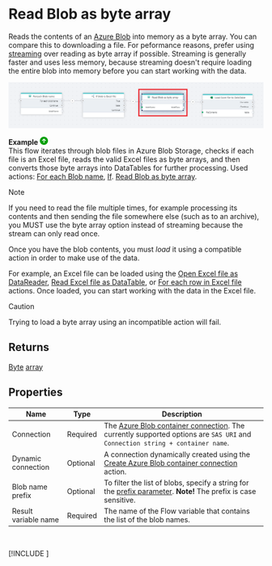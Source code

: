 # Read Blob as byte array

Reads the contents of an [Azure Blob](https://learn.microsoft.com/en-us/azure/storage/blobs/) into memory as a byte array. You can compare this to downloading a file. For peformance reasons, prefer using [streaming](read-blob-as-stream.md) over reading as byte array if possible. Streaming is generally faster and uses less memory, because streaming doesn't require loading the entire blob into memory before you can start working with the data.

![img](../../../../images/flow/read-blob-as-byte-array.PNG)

**Example** ![img](../../../../images/strz.jpg)  
This flow iterates through blob files in Azure Blob Storage, checks if each file is an Excel file, reads the valid Excel files as byte arrays, and then converts those byte arrays into DataTables for further processing. Used actions: [For each Blob name](foreach-blob-name.md), [If](../built-in/if.md). [Read Blob as byte array]().

> [!NOTE]
> If you need to read the file multiple times, for example processing its contents and then sending the file somewhere else (such as to an archive), you MUST use the byte array option instead of streaming because the stream can only read once.

Once you have the blob contents, you must _load_ it using a compatible action in order to make use of the data.

For example, an Excel file can be loaded using the [Open Excel file as DataReader](../excel/open-excel-file-as-datareader.md), [Read Excel file as DataTable](../excel/read-excel-file-as-datatable.md), or [For each row in Excel file](../excel/for-each-row.md) actions. Once loaded, you can start working with the data in the Excel file.

> [!CAUTION]
> Trying to load a byte array using an incompatible action will fail.



## Returns

[Byte](https://learn.microsoft.com/en-us/dotnet/api/system.byte) [array](https://learn.microsoft.com/en-us/dotnet/csharp/language-reference/builtin-types/arrays)

## Properties

<!--prettier-ignore-->
| Name             | Type      |Description                                             |
|------------------|-----------|--------------------------------------------------------|
| Connection       | Required  | The [Azure Blob container connection](./azure-blob-container-connection.md). The currently supported options are `SAS URI` and `Connection string + container name`.    |
| Dynamic connection | Optional   | A connection dynamically created using the [Create Azure Blob container connection](./create-azure-blob-container-connection.md) action.    |
| Blob name prefix | Optional  | To filter the list of blobs, specify a string for the [prefix parameter](https://learn.microsoft.com/en-us/azure/storage/blobs/storage-blobs-list#filter-results-with-a-prefix). **Note!** The prefix is case sensitive. |
| Result variable name | Required | The name of the Flow variable that contains the list of the blob names. |

<br/>

[!INCLUDE [](./__videos.md)]